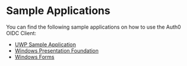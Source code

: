 # Sample Applications

You can find the following sample applications on how to use the Auth0 OIDC Client:

* [UWP Sample Application](https://github.com/auth0-community/auth0-uwp-oidc-samples/tree/master/00-Starter-Seed/UWPSample)
* [Windows Presentation Foundation](https://github.com/auth0-community/auth0-WinFormsWPF-oidc-samples/tree/master/00-Starter-Seed/WPF/WPFSample)
* [Windows Forms](https://github.com/auth0-community/auth0-WinFormsWPF-oidc-samples/tree/master/00-Starter-Seed/WinForms/WindowsFormsSample)